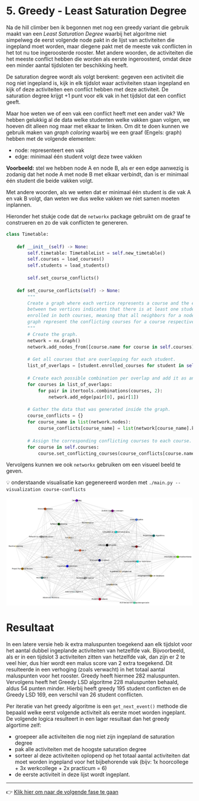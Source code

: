 # 5. Greedy - Least Saturation Degree

Na de hill climber ben ik begonnen met nog een greedy variant die gebruik maakt
van een *Least Saturation Degree* waarbij het algoritme niet simpelweg de eerst
volgende node pakt in de lijst van activiteiten die ingepland moet worden, maar
diegene pakt met de meeste vak conflicten in het tot nu toe ingeroosterde
rooster. Met andere woorden, de activiteiten die het meeste conflict hebben die
worden als eerste ingeroosterd, omdat deze een minder aantal tijdsloten ter
beschikking heeft.

De saturation degree wordt als volgt berekent: gegeven een activiteit die nog
niet ingepland is, kijk in elk tijdslot waar activiteiten staan ingepland en
kijk of deze activiteiten een conflict hebben met deze activiteit. De saturation
degree krijgt +1 punt voor elk vak in het tijdslot dat een conflict geeft.

Maar hoe weten we of een vak een conflict heeft met een ander vak? We hebben
gelukkig al de data welke studenten welke vakken gaan volgen, we hoeven dit
alleen nog maar met elkaar te linken. Om dit te doen kunnen we gebruik maken van
*graph coloring* waarbij we een graaf (Engels: graph) hebben met de volgende
elementen:

- node: representeert een vak
- edge: minimaal één student volgt deze twee vakken

**Voorbeeld:** stel we hebben node A en node B, als er een edge aanwezig is
zodanig dat het node A met node B met elkaar verbindt, dan is er minimaal één
student die beide vakken volgt.

Met andere woorden, als we weten dat er minimaal één student is die vak A en vak
B volgt, dan weten we dus welke vakken we niet samen moeten inplannen.

Hieronder het stukje code dat de `networkx` package gebruikt om de graaf te
construeren en zo de vak conflicten te genereren.

```python
class Timetable:

    def __init__(self) -> None:
        self.timetable: TimetableList = self.new_timetable()
        self.courses = load_courses()
        self.students = load_students()

        self.set_course_conflicts()

    def set_course_conflicts(self) -> None:
        """
        Create a graph where each vertice represents a course and the edge in
        between two vertices indicates that there is at least one student
        enrolled in both courses, meaning that all neighbors for a node in the
        graph represent the conflicting courses for a course respectively.
        """
        # Create the graph.
        network = nx.Graph()
        network.add_nodes_from([course.name for course in self.courses])

        # Get all courses that are overlapping for each student.
        list_of_overlaps = [student.enrolled_courses for student in self.students]

        # Create each possible combination per overlap and add it as an edge.
        for courses in list_of_overlaps:
            for pair in itertools.combinations(courses, 2):
                network.add_edge(pair[0], pair[1])

        # Gather the data that was generated inside the graph.
        course_conflicts = {}
        for course_name in list(network.nodes):
            course_conflicts[course_name] = list(network[course_name].keys())

        # Assign the corresponding conflicting courses to each course.
        for course in self.courses:
            course.set_conflicting_courses(course_conflicts[course.name])
```

Vervolgens kunnen we ook `networkx` gebruiken om een visueel beeld te geven.

:bulb: onderstaande visualisatie kan gegenereerd worden met
`./main.py --visualization course-conflicts`

![graph coloring showing the course conflicts](./course-conflicts-graph.png)

# Resultaat

In een latere versie heb ik extra maluspunten toegekend aan elk tijdslot voor
het aantal dubbel ingeplande activiteiten van hetzelfde vak. Bijvoorbeeld, als
er in een tijdslot 3 activiteiten zitten van hetzelfde vak, dan zijn er 2 te
veel hier, dus hier wordt een malus score van 2 extra toegekend. Dit resulteerde
in een verhoging (zoals verwacht) in het totaal aantal maluspunten voor het
rooster. Greedy heeft hiermee 282 maluspunten. Vervolgens heeft het Greedy LSD
algoritme 228 maluspunten behaald, aldus 54 punten minder. Hierbij heeft greedy
195 student conflicten en de Greedy LSD 169, een verschil van 26 student
conflicten.

Per iteratie van het greedy algoritme is een `get_next_event()` methode die
bepaald welke eerst volgende activiteit als eerste moet worden ingeplant. De
volgende logica resulteert in een lager resultaat dan het greedy algortime zelf:
- groepeer alle activiteiten die nog niet zijn ingepland de saturation degree
- pak alle activiteiten met de hoogste saturation degree
- sorteer al deze activiteiten oplopend op het totaal aantal activiteiten dat
  moet worden ingepland voor het bijbehorende vak (bijv: 1x hoorcollege + 3x
  werkcollege + 2x practicum = 6)
- de eerste activiteit in deze lijst wordt ingeplant.

---

:point_right: [Klik hier om naar de volgende fase te gaan](../6-tabu-search/README.md)
